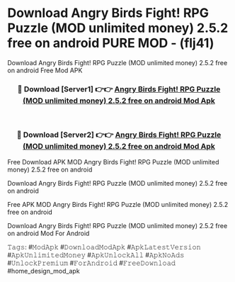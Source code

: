 # Download Angry Birds Fight! RPG Puzzle (MOD unlimited money) 2.5.2 free on android PURE MOD - (flj41)
Download Angry Birds Fight! RPG Puzzle (MOD unlimited money) 2.5.2 free on android Free Mod APK

<div align="center">
<h3>🔴 Download [Server1] 👉👉 <a href="https://apk-comot.site?title=Angry_Birds_Fight!_RPG_Puzzle_(MOD_unlimited_money)_2.5.2_free_on_android">Angry Birds Fight! RPG Puzzle (MOD unlimited money) 2.5.2 free on android Mod Apk</a></h3><br>

<h3>🔴 Download [Server2] 👉👉 <a href="https://apk-comot.site?title=Angry_Birds_Fight!_RPG_Puzzle_(MOD_unlimited_money)_2.5.2_free_on_android">Angry Birds Fight! RPG Puzzle (MOD unlimited money) 2.5.2 free on android Mod Apk</a></h3>
</div>


Free Download APK MOD Angry Birds Fight! RPG Puzzle (MOD unlimited money) 2.5.2 free on android

Download Angry Birds Fight! RPG Puzzle (MOD unlimited money) 2.5.2 free on android 

Free APK MOD Angry Birds Fight! RPG Puzzle (MOD unlimited money) 2.5.2 free on android 

Download Angry Birds Fight! RPG Puzzle (MOD unlimited money) 2.5.2 free on android Mod For Android

𝚃𝚊𝚐𝚜: #𝙼𝚘𝚍𝙰𝚙𝚔 #𝙳𝚘𝚠𝚗𝚕𝚘𝚊𝚍𝙼𝚘𝚍𝙰𝚙𝚔 #𝙰𝚙𝚔𝙻𝚊𝚝𝚎𝚜𝚝𝚅𝚎𝚛𝚜𝚒𝚘𝚗 #𝙰𝚙𝚔𝚄𝚗𝚕𝚒𝚖𝚒𝚝𝚎𝚍𝙼𝚘𝚗𝚎𝚢 #𝙰𝚙𝚔𝚄𝚗𝚕𝚘𝚌𝚔𝙰𝚕𝚕 #𝙰𝚙𝚔𝙽𝚘𝙰𝚍𝚜 #𝚄𝚗𝚕𝚘𝚌𝚔𝙿𝚛𝚎𝚖𝚒𝚞𝚖 #𝙵𝚘𝚛𝙰𝚗𝚍𝚛𝚘𝚒𝚍 #𝙵𝚛𝚎𝚎𝙳𝚘𝚠𝚗𝚕𝚘𝚊𝚍 #home_design_mod_apk